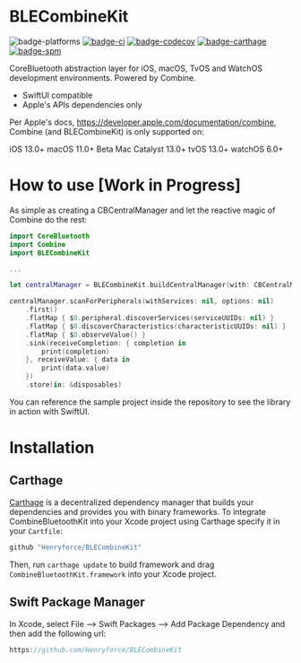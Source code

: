 # BLECombineKit

![badge-platforms][] [![badge-ci][]][travis] [![badge-codecov][]][codecov] [![badge-carthage][]][carthage] [![badge-spm][]][spm]

CoreBluetooth abstraction layer for iOS, macOS, TvOS and WatchOS development environments. Powered by Combine.

- SwiftUI compatible
- Apple's APIs dependencies only

Per Apple's docs, https://developer.apple.com/documentation/combine, Combine (and BLECombineKit) is only supported on:

iOS 13.0+
macOS 11.0+ Beta
Mac Catalyst 13.0+
tvOS 13.0+
watchOS 6.0+

# How to use [Work in Progress]

As simple as creating a CBCentralManager and let the reactive magic of Combine do the rest:

```swift
import CoreBluetooth
import Combine
import BLECombineKit

...

let centralManager = BLECombineKit.buildCentralManager(with: CBCentralManager())

centralManager.scanForPeripherals(withServices: nil, options: nil)
    .first()
    .flatMap { $0.peripheral.discoverServices(serviceUUIDs: nil) }
    .flatMap { $0.discoverCharacteristics(characteristicUUIDs: nil) }
    .flatMap { $0.observeValue() }
    .sink(receiveCompletion: { completion in
        print(completion)
    }, receiveValue: { data in
        print(data.value)
    })
    .store(in: &disposables)
```

You can reference the sample project inside the repository to see the library in action with SwiftUI.

# Installation

## Carthage

[Carthage](https://github.com/Carthage/Carthage) is a decentralized dependency manager that builds your dependencies and provides you with binary frameworks.
To integrate CombineBluetoothKit into your Xcode project using Carthage  specify it in your `Cartfile`:
```swift
github "Henryforce/BLECombineKit"
```
Then, run `carthage update` to build framework and drag `CombineBluetoothKit.framework` into your Xcode project.

## Swift Package Manager

In Xcode, select File --> Swift Packages --> Add Package Dependency and then add the following url:

```swift
https://github.com/Henryforce/BLECombineKit
```

[badge-platforms]: https://img.shields.io/badge/platforms-macOS%20%7C%20iOS%20%7C%20tvOS%20%7C%20watchOS-lightgrey.svg
[badge-codecov]: https://codecov.io/gh/codecov/example-swift/branch/master/graphs/badge.svg
[badge-ci]: https://travis-ci.com/Henryforce/BLECombineKit.svg?branch=master
[badge-carthage]: https://img.shields.io/badge/Carthage-compatible-4BC51D.svg?style=flat
[badge-spm]: https://img.shields.io/badge/Swift%20Package%20Manager-compatible-brightgreen.svg

[codecov]: https://codecov.io/gh/Henryforce/BLECombineKit/branch/master
[travis]: https://travis-ci.com/Henryforce/BLECombineKit
[carthage]: https://github.com/Carthage/Carthage
[spm]: https://github.com/apple/swift-package-manager
